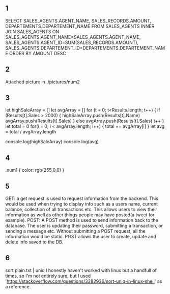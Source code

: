 ## 1
SELECT SALES_AGENTS.AGENT_NAME, SALES_RECORDS.AMOUNT, DEPARTEMENTS.DEPARTEMENT_NAME FROM SALES_AGENTS INNER JOIN SALES_AGENTS ON SALES_AGENTS.AGENT_NAME=SALES_AGENTS.AGENT_NAME, SALES_AGENTS.AGENT_ID=SUM(SALES_RECORDS.AMOUNT), SALES_AGENTS.DEPARTEMENT_ID=DEPARTEMENTS.DEPARTEMENT_NAME  ORDER BY AMOUNT DESC
## 2
Attached picture in ./pictures/num2
## 3
let highSaleArray = []
let avgArray = []
for (t = 0; t<Results.length; t++) {
    if (Results[t].Sales > 2000) {
        highSaleArray.push(Results[t].Name)
        avgArray.push(Results[t].Sales)
    } 
    else
        avgArray.push(Results[t].Sales) 
        t++
}
let total = 0
for(i = 0; i < avgArray.length; i++) {
    total += avgArray[i]
}
let avg = total / avgArray.length

console.log(highSaleArray)
console.log(avg)
## 4 
.num1 {
    color: rgb(255,0,0)
}

## 5 
GET: a get request is used to request information from the backend. This would be used when trying to display info such as a users name, current balance, collection of all transactions etc. This allows users to view their information as well as other things people may have posted(a tweet for example).
POST: A POST method is used to send information back to the database. The user is updating their password, submitting a transaction, or sending a message etc. Without submitting a POST request, all the information would be static. POST allows the user to create, update and delete info saved to the DB.

## 6
sort plain.txt | uniq
I honestly haven't worked with linux but a handfull of times, so I'm not entirely sure, but I used 'https://stackoverflow.com/questions/3382936/sort-uniq-in-linux-shell' as a reference. 